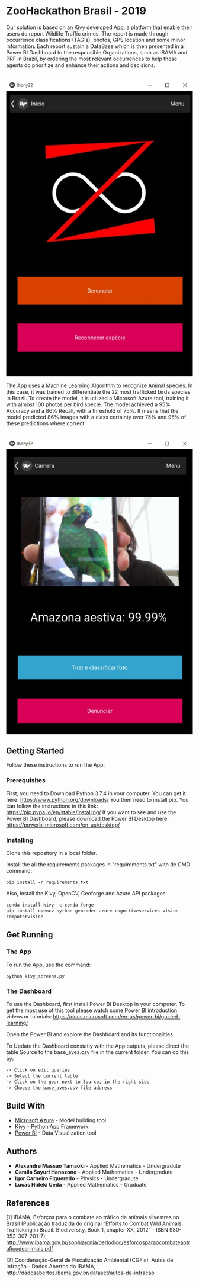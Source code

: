 # ZooHackathon Brasil - 2019

Our solution is based on an Kivy developed App, a platform that enable their users do report Wildlife Traffic crimes. The report is made through occurrence classifications (TAG's), photos, GPS location and some minor information. Each report sustain a DataBase which is then presented in a Power BI Dashboard to the responsible Organizations, such as IBAMA and PRF in Brazil, by ordering the most relevant occurrences to help these agents do prioritize and enhance their actions and decisions.

<br>
<img src="https://github.com/lucashueda/zoohackadosparsa/blob/master/tela_inicial.jpg?raw=true">
<br>

The App uses a Machine Learning Algorithm to recognize Animal species. In this case, it was trained to differentiate the 22 most trafficked birds species in Brazil. To create the model, it is utilized a Microsoft Azure tool, training it with almost 100 photos per bird specie. The model achieved a 95% Accuracy and a 86% Recall, with a threshold of 75%. It means that the model predicted 86% images with a class certainty over 75% and 95% of these predictions where correct.

<br>
<img src="https://github.com/lucashueda/zoohackadosparsa/blob/master/species_recognition.jpg?raw=true">
<br>

## Getting Started

Follow these instructions to run the App:

### Prerequisites

First, you need to Download Python 3.7.4 in your computer. You can get it here: https://www.python.org/downloads/
You then need to install pip. You can follow the instructions in this link: https://pip.pypa.io/en/stable/installing/
If you want to see and use the Power BI Dashboard, please download the Power BI Desktop here: https://powerbi.microsoft.com/en-us/desktop/

### Installing
Clone this repository in a local folder.

Install the all the requirements packages in "requirements.txt" with de CMD command:

```
pip install -r requirements.txt
```

Also, install the Kivy, OpenCV, Geoforge and Azure API packages:

```
conda install kivy -c conda-forge
pip install opencv-python geocoder azure-cognitiveservices-vision-computervision
```

## Get Running

### The App

To run the App, use the command:

```
python kivy_screens.py
```

### The Dashboard

To use the Dashboard, first install Power BI Desktop in your computer. To get the most use of this tool please watch some Power BI introduction videos or tutorials: https://docs.microsoft.com/en-us/power-bi/guided-learning/

Open the Power BI and explore the Dashboard and its functionalities.

To Update the Dashboard constatly with the App outputs, please direct the table Source to the base_aves.csv file in the current folder.
You can do this by:

```
-> Click on edit queries
-> Select the current table
-> Click on the gear next to Source, in the right side
-> Choose the base_aves.csv file address
```

## Build With

* [Microsoft Azure](https://www.customvision.ai/) - Model building tool
* [Kivy](https://kivy.org/) - Python App Framework
* [Power BI](https://powerbi.microsoft.com/) - Data Visualization tool

## Authors

* **Alexandre Massao Tamaoki** - Applied Mathematics - Undergradute
* **Camila Sayuri Hanazono** - Applied Mathematics - Undergradute
* **Igor Carneiro Figueredo** - Physics - Undergradute
* **Lucas Hideki Ueda** - Applied Mathematics - Graduate

## References

[1] IBAMA, Esforços para o combate ao tráfico de animais silvestres no Brasil (Publicação
traduzida do original “Efforts to Combat Wild Animals Trafficking in Brazil.
Biodiversity, Book 1, chapter XX, 2012” - ISBN 980-953-307-201-7), http://www.ibama.gov.br/sophia/cnia/periodico/esforcosparaocombateaotraficodeanimais.pdf

[2] Coordenação-Geral de Fiscalização Ambiental (CGFis), Autos de Infração - Dados Abertos do IBAMA, http://dadosabertos.ibama.gov.br/dataset/autos-de-infracao
